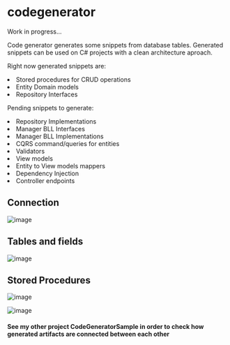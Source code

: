 # codegenerator
<p>Work in progress...  </p>

<p>Code generator generates some snippets from database tables. Generated snippets can be used on C# projects with a clean architecture aproach.</p>

<p>
  Right now generated snippets are:
  <li>Stored procedures for CRUD operations</li>
  <li>Entity Domain models</li>
  <li>Repository Interfaces</li>
</p>

<p>
  Pending snippets to generate:
  <li>Repository Implementations</li>
  <li>Manager BLL Interfaces</li>
  <li>Manager BLL Implementations</li>
  <li>CQRS command/queries for entities</li>
  <li>Validators</li>
  <li>View models</li>
  <li>Entity to View models mappers</li>
  <li>Dependency Injection</li>
  <li>Controller endpoints</li>
</p>



## Connection

![image](https://github.com/juanidamato/codegenerator/assets/16365314/74266376-33b0-41de-b47f-721f0700f47c)

## Tables and fields

![image](https://github.com/juanidamato/codegenerator/assets/16365314/0b648a0e-203e-4747-a35d-17417747e856)

## Stored Procedures

![image](https://github.com/juanidamato/codegenerator/assets/16365314/e0d3adc9-b61f-4d80-814d-385c2a27aeea)

![image](https://github.com/juanidamato/codegenerator/assets/16365314/14068d28-62ee-4943-bd34-0c309818f29f)


#### See my other project CodeGeneratorSample in order to check how generated artifacts are connected between each other
